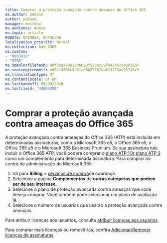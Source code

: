 ```yaml
---
title: Comprar a proteção avançada contra ameaças do Office 365
ms.author: pebaum
author: pebaum
manager: mnirkhe
ms.audience: Admin
ms.topic: article
ROBOTS: NOINDEX, NOFOLLOW
localization_priority: Normal
ms.collection: Adm_O365
ms.custom:
- "9003019"
- "5758"
ms.openlocfilehash: 80f3ea749813d6038f9234229f445d6cd43d3637
ms.sourcegitcommit: e09af4285c6b81ca0a5320fdb811713ac25748c3
ms.translationtype: MT
ms.contentlocale: pt-BR
ms.lasthandoff: 06/09/2020
ms.locfileid: "44664295"
---
```

# <a name="purchase-office-365-advanced-threat-protection"></a>Comprar a proteção avançada contra ameaças do Office 365

A proteção avançada contra ameaças do Office 365 (ATP) está incluída em determinadas assinaturas, como a Microsoft 365 e5, o Office 365 e5, o Office 365 a5 e o Microsoft 365 Business Premium. Se sua assinatura não incluir o Office 365 ATP, você poderá comprar o [plano ATP 1Or plano ATP 2](https:/www.microsoft.com/microsoft-365/exchange/advance-threat-protection?market=um#office-ProductsCompare-785zwzq) como um complemento para determinada assinatura. Para comprar no centro de administração do Microsoft 365:

1. Vá para **Billing**   >   [serviços de compra](https://go.microsoft.com/fwlink/p/?linkid=868433)de cobrança.
2. Selecione a página **Complementos** de **outras categorias que podem ser de seu interesse.**
3. Selecione o plano de proteção avançada contra ameaças que você deseja comprar. Você também pode selecionar um plano de avaliação lá.
4. Selecione o número de usuários que usarão a proteção avançada contra ameaças.

Para atribuir licenças aos usuários, consulte [atribuir licenças aos usuários](https://docs.microsoft.com/microsoft-365/admin/manage/assign-licenses-to-users?view=o365-worldwide).

Para comprar mais licenças ou removê-las, confira [Adicionar/Remover licenças de assinaturas](https://docs.microsoft.com/microsoft-365/commerce/licenses/buy-licenses?view=o365-worldwide#add-or-remove-licenses-for-your-business-subscription).